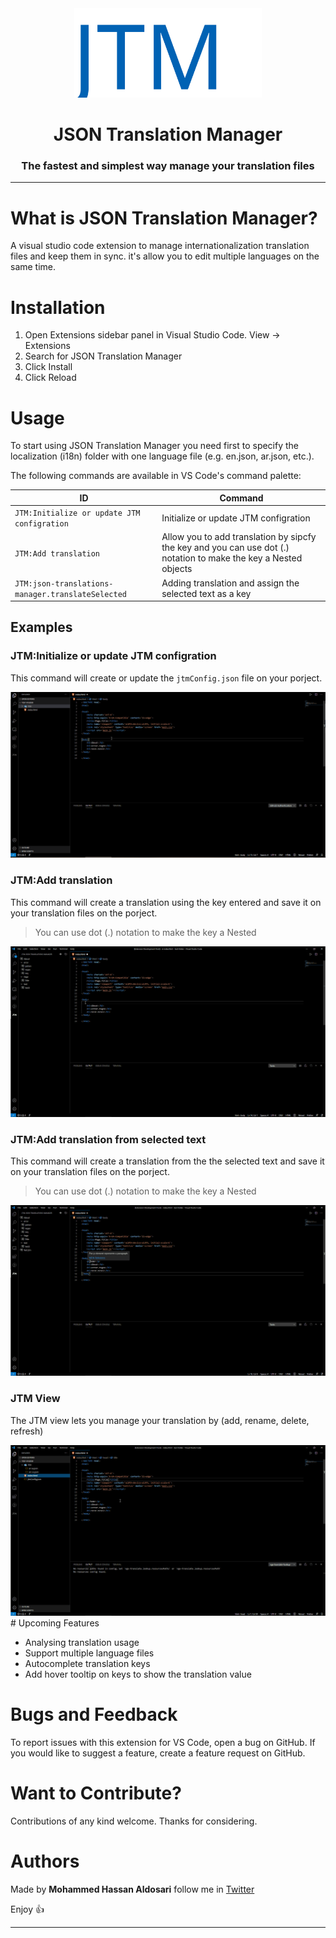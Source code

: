 <div align="center">

<img src="https://raw.githubusercontent.com/MohammedAldosari/json-translations-manager/master/resources/JTM-Icon-blue.svg" width="300"/>

<h1>JSON Translation Manager</h1>

<h3> The fastest and simplest way manage your translation files</h3>

---

</div>

# What is JSON Translation Manager?

A visual studio code extension to manage internationalization translation files and keep them in sync. it's allow you to edit multiple languages on the same time.

# Installation

1. Open Extensions sidebar panel in Visual Studio Code. View → Extensions
2. Search for JSON Translation Manager
3. Click Install
4. Click Reload

# Usage

To start using JSON Translation Manager you need first to specify the localization (i18n) folder with one language file (e.g. en.json, ar.json, etc.).

The following commands are available in VS Code's command palette:

| ID                                            | Command                                                  |
| --------------------------------------------- | -------------------------------------------------------- |
| `JTM:Initialize or update JTM configration`            | Initialize or update JTM configration                    |
| `JTM:Add translation`         | Allow you to add translation by sipcfy the key and you can use dot (.) notation to make the key a Nested objects                                          |
| `JTM:json-translations-manager.translateSelected` | Adding translation and assign the selected text as a key |

## Examples

### JTM:Initialize or update JTM configration
This command will create or update the `jtmConfig.json` file on your porject.

<div align="center">

<img src="https://raw.githubusercontent.com/MohammedAldosari/json-translations-manager/master/resources/imgs/config.gif"/>

</div>

### JTM:Add translation
This command will create a translation using the key entered and save it on your translation files on the porject.
> You can use dot (.) notation to make the key a Nested
<div align="center">

<img src="https://raw.githubusercontent.com/MohammedAldosari/json-translations-manager/master/resources/imgs/addTranslation.gif"/>

</div>

### JTM:Add translation from selected text
This command will create a translation from the the selected text and save it on your translation files on the porject.
> You can use dot (.) notation to make the key a Nested
<div align="center">

<img src="https://raw.githubusercontent.com/MohammedAldosari/json-translations-manager/master/resources/imgs/addTranslationFromSelected.gif"/>

</div>

### JTM View
The JTM view lets you manage your translation by (add, rename, delete, refresh)
<div align="center">

<img src="https://raw.githubusercontent.com/MohammedAldosari/json-translations-manager/master/resources/imgs/JTMView.gif"/>

</div>
# Upcoming Features

- Analysing translation usage
- Support multiple language files
- Autocomplete translation keys
- Add hover tooltip on keys to show the translation value

# Bugs and Feedback

To report issues with this extension for VS Code, open a bug on GitHub. If you would like to suggest a feature, create a feature request on GitHub.

# Want to Contribute?

Contributions of any kind welcome. Thanks for considering.

# Authors

Made by **Mohammed Hassan Aldosari** follow me in [Twitter](https://twitter.com/mhwdosari)

Enjoy 👍

---
